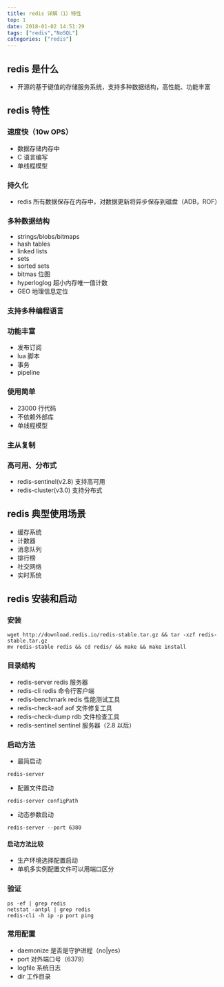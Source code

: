 ```yaml
---
title: redis 详解（1）特性
top: 1
date: 2018-01-02 14:51:29
tags: ["redis","NoSQL"]
categories: ["redis"]
---
```


## redis 是什么

- 开源的基于键值的存储服务系统，支持多种数据结构，高性能、功能丰富

## redis 特性

### 速度快（10w OPS）

- 数据存储内存中
- C 语言编写
- 单线程模型

### 持久化

- redis 所有数据保存在内存中，对数据更新将异步保存到磁盘（ADB，ROF）

### 多种数据结构

- strings/blobs/bitmaps
- hash tables
- linked lists
- sets
- sorted sets
- bitmas 位图
- hyperloglog 超小内存唯一值计数
- GEO 地理信息定位

### 支持多种编程语言

### 功能丰富

- 发布订阅
- lua 脚本
- 事务
- pipeline

### 使用简单

- 23000 行代码
- 不依赖外部库
- 单线程模型

### 主从复制

### 高可用、分布式

- redis-sentinel(v2.8) 支持高可用
- redis-cluster(v3.0) 支持分布式

## redis 典型使用场景

- 缓存系统
- 计数器
- 消息队列
- 排行榜
- 社交网络
- 实时系统

## redis 安装和启动

### 安装

```shell
wget http://download.redis.io/redis-stable.tar.gz && tar -xzf redis-stable.tar.gz
mv redis-stable redis && cd redis/ && make && make install
```

### 目录结构

- redis-server redis 服务器
- redis-cli redis 命令行客户端
- redis-benchmark redis 性能测试工具
- redis-check-aof aof 文件修复工具
- redis-check-dump rdb 文件检查工具
- redis-sentinel  sentinel 服务器（2.8 以后）

### 启动方法

- 最简启动

```shell
redis-server
```

- 配置文件启动

```shell
redis-server configPath
```

- 动态参数启动

```shell
redis-server --port 6380
```

#### 启动方法比较

- 生产环境选择配置启动
- 单机多实例配置文件可以用端口区分

### 验证

```shell
ps -ef | grep redis
netstat -antpl | grep redis
redis-cli -h ip -p port ping
```

### 常用配置

- daemonize 是否是守护进程（no|yes）
- port 对外端口号（6379）
- logfile 系统日志
- dir 工作目录

